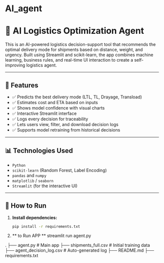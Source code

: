 # AI_agent
# 🧠 AI Logistics Optimization Agent

This is an AI-powered logistics decision-support tool that recommends the optimal delivery mode for shipments based on distance, weight, and urgency. Built using Streamlit and scikit-learn, the app combines machine learning, business rules, and real-time UI interaction to create a self-improving logistics agent.

---

## 🚀 Features

- ✅ Predicts the best delivery mode (LTL, TL, Drayage, Transload)
- ✅ Estimates cost and ETA based on inputs
- ✅ Shows model confidence with visual charts
- ✅ Interactive Streamlit interface
- ✅ Logs every decision for traceability
- ✅ Lets users view, filter, and download decision logs
- ✅ Supports model retraining from historical decisions

---

## 📊 Technologies Used

- `Python`
- `scikit-learn` (Random Forest, Label Encoding)
- `pandas` and `numpy`
- `matplotlib` / `seaborn`
- `Streamlit` (for the interactive UI)

---

## 📂 How to Run

1. **Install dependencies:**
   ```bash
   pip install -r requirements.txt


2. ** to Run APP **
streamlit run agent.py



.
├── agent.py                # Main app
├── shipments_full.csv      # Initial training data
├── agent_decision_log.csv  # Auto-generated log
├── README.md
├── requirements.txt

